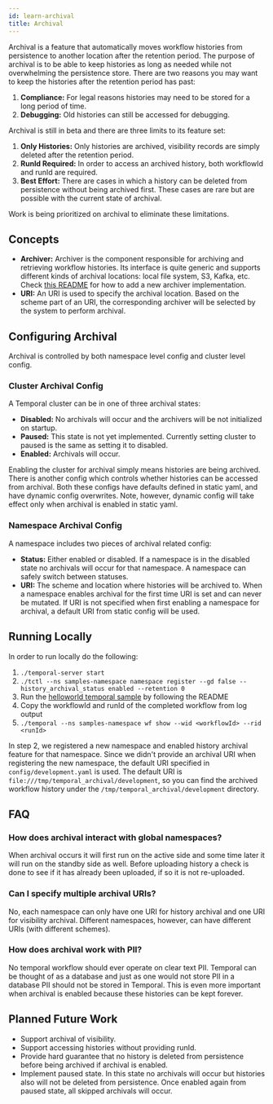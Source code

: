 ```yaml
---
id: learn-archival
title: Archival
---
```


Archival is a feature that automatically moves workflow histories from persistence to another location after the retention period. The purpose of archival is to be able to keep histories as long as needed while not overwhelming the persistence store. There are two reasons you may want to keep the histories after the retention period has past:
1. **Compliance:** For legal reasons histories may need to be stored for a long period of time.
2. **Debugging:** Old histories can still be accessed for debugging.

Archival is still in beta and there are three limits to its feature set:
1. **Only Histories:** Only histories are archived, visibility records are simply deleted after the retention period.
2. **RunId Required:** In order to access an archived history, both workflowId and runId are required.
3. **Best Effort:** There are cases in which a history can be deleted from persistence without being archived first. These cases are rare but are possible with the current state of archival.

Work is being prioritized on archival to eliminate these limitations.

## Concepts

- **Archiver:** Archiver is the component responsible for archiving and retrieving workflow histories.  Its interface is quite generic and supports different kinds of archival locations: local file system, S3, Kafka, etc. Check [this README](https://github.com/temporalio/temporal/blob/master/common/archiver/README.md) for how to add a new archiver implementation.
- **URI:** An URI is used to specify the archival location. Based on the scheme part of an URI, the corresponding archiver will be selected by the system to perform archival.

## Configuring Archival

Archival is controlled by both namespace level config and cluster level config. 

### Cluster Archival Config

A Temporal cluster can be in one of three archival states:
  * **Disabled:** No archivals will occur and the archivers will be not initialized on startup.
  * **Paused:** This state is not yet implemented. Currently setting cluster to paused is the same as setting it to disabled.
  * **Enabled:** Archivals will occur.

Enabling the cluster for archival simply means histories are being archived. There is another config which controls whether histories can be accessed from archival. Both these configs have defaults defined in static yaml, and have dynamic config overwrites. Note, however, dynamic config will take effect only when archival is enabled in static yaml.

### Namespace Archival Config

A namespace includes two pieces of archival related config: 
  * **Status:** Either enabled or disabled. If a namespace is in the disabled state no archivals will occur for that namespace. 
  A namespace can safely switch between statuses.
  * **URI:** The scheme and location where histories will be archived to. When a namespace enables archival for the first time URI is set and can never be mutated. If URI is not specified when first enabling a namespace for archival, a default URI from static config will be used.

## Running Locally

In order to run locally do the following:
1. `./temporal-server start`
2. `./tctl --ns samples-namespace namespace register --gd false --history_archival_status enabled --retention 0`
3. Run the [helloworld temporal sample](https://github.com/temporalio/temporal-go-samples/tree/master/helloworld) by following the README
4. Copy the workflowId and runId of the completed workflow from log output
5. `./temporal --ns samples-namespace wf show --wid <workflowId> --rid <runId>`

In step 2, we registered a new namespace and enabled history archival feature for that namespace. Since we didn't provide an archival URI when registering the new namespace, the default URI specified in `config/development.yaml` is used. The default URI is `file:///tmp/temporal_archival/development`, so you can find the archived workflow history under the `/tmp/temporal_archival/development` directory. 

## FAQ

### How does archival interact with global namespaces?
When archival occurs it will first run on the active side and some time later it will run on the standby side as well. 
Before uploading history a check is done to see if it has already been uploaded, if so it is not re-uploaded.

### Can I specify multiple archival URIs?
No, each namespace can only have one URI for history archival and one URI for visibility archival. Different namespaces, however, can have different URIs (with different schemes).

### How does archival work with PII?
No temporal workflow should ever operate on clear text PII. Temporal can be thought
of as a database and just as one would not store PII in a database PII should not be
stored in Temporal. This is even more important when archival is enabled because
these histories can be kept forever. 

## Planned Future Work
* Support archival of visibility.
* Support accessing histories without providing runId.
* Provide hard guarantee that no history is deleted from persistence before being archived if archival is enabled.
* Implement paused state. In this state no archivals will occur but histories also will not be deleted from persistence.
Once enabled again from paused state, all skipped archivals will occur. 
